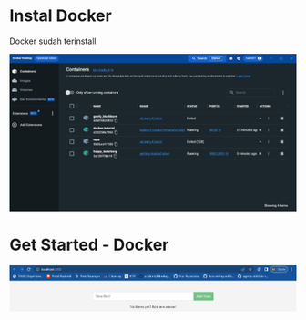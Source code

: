 # Instal Docker

Docker sudah terinstall

![Docker](https://github.com/kareeems/tekn-cloud-computing/blob/main/minggu-07/images/Docker.jpg)


# Get Started - Docker

![Getting started.jpg](https://github.com/kareeems/tekn-cloud-computing/blob/main/minggu-07/images/Getting%20started.jpg)
